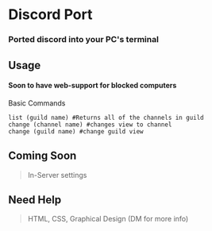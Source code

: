 # Discord Port
### Ported discord into your PC's terminal

## Usage
#### Soon to have web-support for blocked computers
Basic Commands
```
list (guild name) #Returns all of the channels in guild
change (channel name) #changes view to channel
change (guild name) #change guild view 

```

## Coming Soon
>In-Server settings
## Need Help
>HTML, CSS, Graphical Design (DM for more info)
